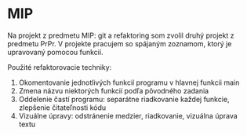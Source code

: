 # MIP

Na projekt z predmetu MIP: git a refaktoring som zvolil druhý projekt z predmetu PrPr. 
V projekte pracujem so spájaným zoznamom, ktorý je upravovaný pomocou funkcií.

Použité refaktorovacie techniky:

  1.  Okomentovanie jednotlivých funkcií programu v hlavnej funkcii main
  2.  Zmena názvu niektorých funkcií podľa pôvodného zadania
  3.  Oddelenie častí programu: separátne riadkovanie každej funkcie, zlepšenie čitateľnosti kódu 
  4.  Vizuálne úpravy: odstránenie medzier, riadkovanie, vizuálna úprava textu
 

